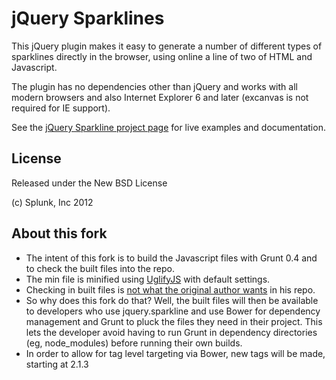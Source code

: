 jQuery Sparklines
=================

This jQuery plugin makes it easy to generate a number of different types
of sparklines directly in the browser, using online a line of two of HTML
and Javascript.

The plugin has no dependencies other than jQuery and works with all modern
browsers and also Internet Explorer 6 and later (excanvas is not required
for IE support).

See the [jQuery Sparkline project page](http://omnipotent.net/jquery.sparkline/)
for live examples and documentation.

## License

Released under the New BSD License

(c) Splunk, Inc 2012


## About this fork

* The intent of this fork is to build the Javascript files with Grunt 0.4 and to check the built files into the repo.
* The min file is minified using [UglifyJS](https://github.com/mishoo/UglifyJS) with default settings.
* Checking in built files is [not what the original author wants](https://github.com/gwatts/jquery.sparkline/pull/77) in his repo.
* So why does this fork do that? Well, the built files will then be available to developers who use jquery.sparkline and use Bower for dependency management and Grunt to pluck the files they need in their project. This lets the developer avoid having to run Grunt in dependency directories (eg, node_modules) before running their own builds.
* In order to allow for tag level targeting via Bower, new tags will be made, starting at 2.1.3
